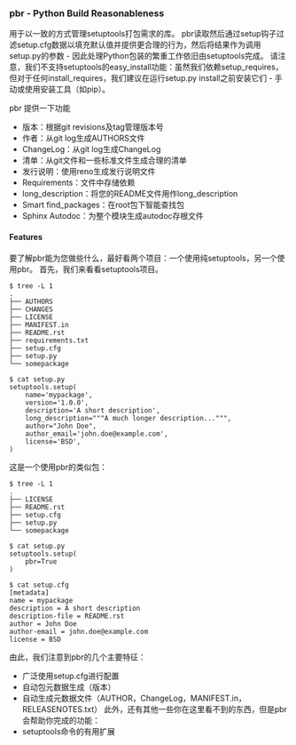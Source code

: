 ### pbr - Python Build Reasonableness

用于以一致的方式管理setuptools打包需求的库。
pbr读取然后通过setup钩子过滤setup.cfg数据以填充默认值并提供更合理的行为，然后将结果作为调用setup.py的参数 - 因此处理Python包装的繁重工作依旧由setuptools完成。
请注意，我们不支持setuptools的easy_install功能：虽然我们依赖setup_requires，但对于任何install_requires，我们建议在运行setup.py install之前安装它们 - 手动或使用安装工具（如pip）。

pbr 提供一下功能
* 版本：根据git revisions及tag管理版本号
* 作者：从git log生成AUTHORS文件
* ChangeLog：从git log生成ChangeLog
* 清单：从git文件和一些标准文件生成合理的清单
* 发行说明：使用reno生成发行说明文件
* Requirements：文件中存储依赖
* long_description：将您的README文件用作long_description
* Smart find_packages：在root包下智能查找包
* Sphinx Autodoc：为整个模块生成autodoc存根文件

#### Features
要了解pbr能为您做些什么，最好看两个项目：一个使用纯setuptools，另一个使用pbr。 首先，我们来看看setuptools项目。
```
$ tree -L 1
.
├── AUTHORS
├── CHANGES
├── LICENSE
├── MANIFEST.in
├── README.rst
├── requirements.txt
├── setup.cfg
├── setup.py
└── somepackage

$ cat setup.py
setuptools.setup(
    name='mypackage',
    version='1.0.0',
    description='A short description',
    long_description="""A much longer description...""",
    author="John Doe",
    author_email='john.doe@example.com',
    license='BSD',
)
```
这是一个使用pbr的类似包：
```
$ tree -L 1
.
├── LICENSE
├── README.rst
├── setup.cfg
├── setup.py
└── somepackage

$ cat setup.py
setuptools.setup(
    pbr=True
)

$ cat setup.cfg
[metadata]
name = mypackage
description = A short description
description-file = README.rst
author = John Doe
author-email = john.doe@example.com
license = BSD
```

由此，我们注意到pbr的几个主要特征：

* 广泛使用setup.cfg进行配置
* 自动包元数据生成（版本）
* 自动生成元数据文件（AUTHOR，ChangeLog，MANIFEST.in，RELEASENOTES.txt）
此外，还有其他一些你在这里看不到的东西，但是pbr会帮助你完成的功能：
* setuptools命令的有用扩展
